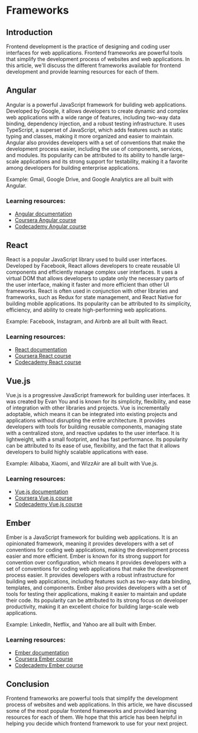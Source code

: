 # Frameworks

## Introduction

Frontend development is the practice of designing and coding user interfaces for web applications. Frontend frameworks are powerful tools that simplify the development process of websites and web applications. In this article, we'll discuss the different frameworks available for frontend development and provide learning resources for each of them.

## Angular

Angular is a powerful JavaScript framework for building web applications. Developed by Google, it allows developers to create dynamic and complex web applications with a wide range of features, including two-way data binding, dependency injection, and a robust testing infrastructure. It uses TypeScript, a superset of JavaScript, which adds features such as static typing and classes, making it more organized and easier to maintain. Angular also provides developers with a set of conventions that make the development process easier, including the use of components, services, and modules. Its popularity can be attributed to its ability to handle large-scale applications and its strong support for testability, making it a favorite among developers for building enterprise applications.

Example: Gmail, Google Drive, and Google Analytics are all built with Angular.

### Learning resources:

* [Angular documentation](https://angular.io/docs)
* [Coursera Angular course](https://www.coursera.org/learn/angular)
* [Codecademy Angular course](https://www.codecademy.com/learn/learn-angularjs)

## React

React is a popular JavaScript library used to build user interfaces. Developed by Facebook, React allows developers to create reusable UI components and efficiently manage complex user interfaces. It uses a virtual DOM that allows developers to update only the necessary parts of the user interface, making it faster and more efficient than other UI frameworks. React is often used in conjunction with other libraries and frameworks, such as Redux for state management, and React Native for building mobile applications. Its popularity can be attributed to its simplicity, efficiency, and ability to create high-performing web applications.

Example: Facebook, Instagram, and Airbnb are all built with React.

### Learning resources:

* [React documentation](https://reactjs.org/docs/getting-started.html)
* [Coursera React course](https://www.coursera.org/learn/react)
* [Codecademy React course](https://www.codecademy.com/learn/react-101)

## Vue.js

Vue.js is a progressive JavaScript framework for building user interfaces. It was created by Evan You and is known for its simplicity, flexibility, and ease of integration with other libraries and projects. Vue is incrementally adoptable, which means it can be integrated into existing projects and applications without disrupting the entire architecture. It provides developers with tools for building reusable components, managing state with a centralized store, and reactive updates to the user interface. It is lightweight, with a small footprint, and has fast performance. Its popularity can be attributed to its ease of use, flexibility, and the fact that it allows developers to build highly scalable applications with ease.

Example: Alibaba, Xiaomi, and WizzAir are all built with Vue.js.

### Learning resources:

* [Vue.js documentation](https://vuejs.org/v2/guide/)
* [Coursera Vue.js course](https://www.coursera.org/learn/vue-js)
* [Codecademy Vue.js course](https://www.codecademy.com/learn/learn-vue-js)

## Ember

Ember is a JavaScript framework for building web applications. It is an opinionated framework, meaning it provides developers with a set of conventions for coding web applications, making the development process easier and more efficient. Ember is known for its strong support for convention over configuration, which means it provides developers with a set of conventions for coding web applications that make the development process easier. It provides developers with a robust infrastructure for building web applications, including features such as two-way data binding, templates, and components. Ember also provides developers with a set of tools for testing their applications, making it easier to maintain and update their code. Its popularity can be attributed to its strong focus on developer productivity, making it an excellent choice for building large-scale web applications.

Example: LinkedIn, Netflix, and Yahoo are all built with Ember.

### Learning resources:

* [Ember documentation](https://emberjs.com/)
* [Coursera Ember course](https://www.coursera.org/learn/ember-js)
* [Codecademy Ember course](https://www.codecademy.com/learn/learn-ember-js)

## Conclusion

Frontend frameworks are powerful tools that simplify the development process of websites and web applications. In this article, we have discussed some of the most popular frontend frameworks and provided learning resources for each of them. We hope that this article has been helpful in helping you decide which frontend framework to use for your next project.



